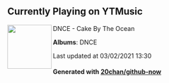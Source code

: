 ## Currently Playing on YTMusic

[<img align="left" width="100" src="https://lh3.googleusercontent.com/IrACeiFNXvt_DkS1_KMGwRiMbN0-rOqAkyZXs6_dZWnW4_liUywlasSVWVs2q0Bx-hc6SfkupM3vcAip">](https://music.youtube.com/watch?v=M4T_k33CI1M)

DNCE - Cake By The Ocean

**Albums**: DNCE

Last updated at 03/02/2021 13:30

#### Generated with [20chan/github-now](https://github.com/20chan/github-now)


<!--
**20chan/20chan** is a ✨ _special_ ✨ repository because its `README.md` (this file) appears on your GitHub profile.

Here are some ideas to get you started:

- 🔭 I’m currently working on ...
- 🌱 I’m currently learning ...
- 👯 I’m looking to collaborate on ...
- 🤔 I’m looking for help with ...
- 💬 Ask me about ...
- 📫 How to reach me: ...
- 😄 Pronouns: ...
- ⚡ Fun fact: ...
-->
